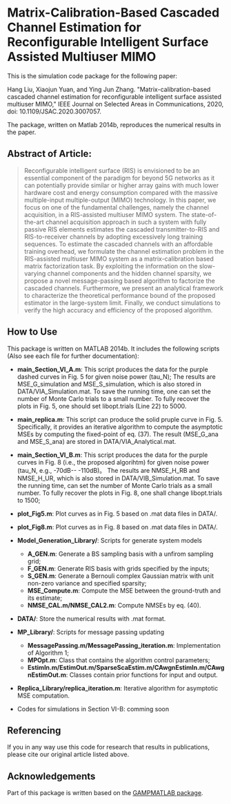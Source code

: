 # Matrix-Calibration-Based Cascaded Channel Estimation for Reconfigurable Intelligent Surface Assisted Multiuser MIMO

This is the simulation code package for the following paper:

Hang Liu, Xiaojun Yuan, and Ying Jun Zhang. "Matrix-calibration-based cascaded channel estimation
for reconfigurable intelligent surface assisted multiuser MIMO," IEEE Journal on Selected Areas in Communications, 2020, doi: 10.1109/JSAC.2020.3007057.

The package, written on Matlab 2014b, reproduces the numerical results in the paper.

## Abstract of Article:

> Reconfigurable intelligent surface (RIS) is envisioned to be an essential component of the paradigm for beyond 5G networks as it can potentially provide similar or higher  array gains with much lower hardware cost and energy consumption compared with the massive multiple-input multiple-output (MIMO) technology. In this paper, we focus on one of the fundamental challenges, namely the channel acquisition, in a RIS-assisted multiuser MIMO system. The state-of-the-art channel acquisition approach in such a system with fully passive RIS elements estimates the cascaded transmitter-to-RIS and RIS-to-receiver channels by adopting excessively long training sequences. To estimate the cascaded channels with an affordable training overhead, we formulate the channel estimation problem in the RIS-assisted multiuser MIMO system as a matrix-calibration based matrix factorization task.  By exploiting the information on the slow-varying channel components and the hidden channel sparsity, we propose a novel message-passing based algorithm to factorize the cascaded channels.  Furthermore, we present an analytical framework to characterize the theoretical performance bound of the proposed estimator in the large-system limit. Finally, we conduct simulations to verify the high accuracy and efficiency of the proposed algorithm.

## How to Use
This package is written on MATLAB 2014b. It includes the following scripts (Also see each file for further documentation):

* __main_Section_VI_A.m__:
This script produces the data for the purple dashed curves in Fig. 5 for given noise power (tau_N); The results are MSE_G_simulation and MSE_S_simulation, which is also stored in DATA/VIA_Simulation.mat. To save the running time, one can set the number of Monte Carlo trials to a small number. To fully recover the plots in Fig. 5, one should set libopt.trials (Line 22) to 5000.

* __main_replica.m__:
This script can produce the solid pruple curve in Fig. 5. Specifically, it provides an iterative algorithm to compute the asymptotic MSEs by computing the fixed-point of eq. (37). The result (MSE_G_ana and MSE_S_ana) are stored in DATA/VIA_Analytical.mat.

* __main_Section_VI_B.m__:
This script produces the data for the purple curves in Fig. 8 (i.e., the proposed algorihtm) for given noise power (tau_N, e.g., -70dB-- -110dB)。
The results are NMSE_H_RB and NMSE_H_UR, which is also stored in DATA/VIB_Simulation.mat. To save the running time,  can set the number of Monte Carlo trials as a small number. To fully recover the plots in Fig. 8, one shall change libopt.trials to 1500;

* __plot_Fig5.m__: Plot curves as in Fig. 5 based on .mat data files in DATA/.

* __plot_Fig8.m__: Plot curves as in Fig. 8 based on .mat data files in DATA/.

* __Model_Generation_Library/__: Scripts for generate system models
  * __A_GEN.m__: Generate a BS sampling basis with a unfirom sampling grid;
  * __F_GEN.m__: Generate RIS basis with grids specified by the inputs;
  * __S_GEN.m__: Generate a Bernouli complex Gaussian matrix with unit non-zero variance and specified sparsity;
  * __MSE_Compute.m__: Compute the MSE between the ground-truth and its estimate;
  * __NMSE_CAL.m/NMSE_CAL2.m__: Compute NMSEs by eq. (40).
  
* __DATA/__: Store the numerical results with .mat format.
  
* __MP_Library/__: Scripts for message passing updating
  * __MessagePassing.m/MessagePassing_iteration.m__: Implementation of Algorithm 1;
  * __MPOpt.m__: Class that contains the algorithm control parameters;
  * __EstimIn.m/EstimOut.m/SparseScaEstim.m/CAwgnEstimIn.m/CAwgnEstimOut.m__: Classes contain prior functions for input and output.

* __Replica_Library/replica_iteration.m__: Iterative algorithm for asymptotic MSE computation.


* Codes for simulations in Section VI-B: comming soon
## Referencing

If you in any way use this code for research that results in publications, please cite our original article listed above.

## Acknowledgements

Part of this package is written based on the [GAMPMATLAB package](https://sourceforge.net/projects/gampmatlab/).
